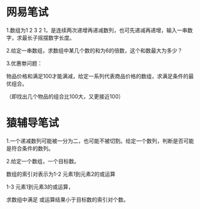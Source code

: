 # 网易笔试

1.数组为1 2 3 2 1，是连续两次递增再递减数列，也可先递减再递增，输入一串数字，求最长子摇摆数字长度。



2.给定一串数组，求数组中某几个数的和为6的倍数，这个和数最大为多少？



3.优惠劵问题：

物品价格和满足100才能满减，给定一系列代表商品价格的数组，求满足条件的最优组合。

（即找出几个物品的组合比100大，又更接近100）



# 猿辅导笔试

1.一个递减数列可能被一分为二，也可能不被切割。给定一个数列，判断是否可能是符合条件的数列。



2.给定一个数组，一个目标数。

数组的索引对表示为1-2    元素1到元素2的或运算

1-3  元素1到元素3的或运算，

求数组中满足   或运算结果小于目标数的索引对个数。

